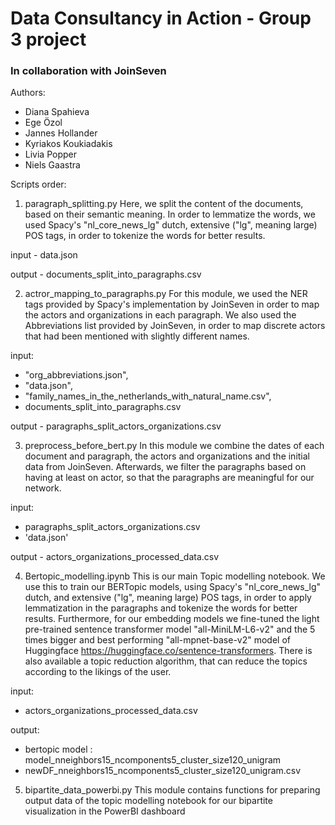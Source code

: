 # Data Consultancy in Action - Group 3 project

### In collaboration with JoinSeven

Authors:
* Diana Spahieva
* Ege Özol
* Jannes Hollander
* Kyriakos Koukiadakis
* Livia Popper
* Niels Gaastra



Scripts order:

1. paragraph_splitting.py
Here, we split the content of the documents, based on their semantic meaning. In order to lemmatize the words, we used Spacy's "nl_core_news_lg" dutch, extensive ("lg", meaning large) POS tags, in order to tokenize the words for better results.

input - data.json

output - documents_split_into_paragraphs.csv

2. actror_mapping_to_paragraphs.py
For this module, we used the NER tags provided by Spacy's implementation by JoinSeven in order to map the actors and organizations in each paragraph. We also used the Abbreviations list provided by JoinSeven, in order to map discrete actors that had been mentioned with slightly different names.

input:
- "org_abbreviations.json",
- "data.json",
- "family_names_in_the_netherlands_with_natural_name.csv",
- documents_split_into_paragraphs.csv

output - paragraphs_split_actors_organizations.csv

3. preprocess_before_bert.py
In this module we combine the dates of each document and paragraph, the actors and organizations and the initial data from JoinSeven. Afterwards, we filter the paragraphs based on having at least on actor, so that the paragraphs are meaningful for our network.

input:
- paragraphs_split_actors_organizations.csv
- 'data.json'

output - actors_organizations_processed_data.csv

4. Bertopic_modelling.ipynb
This is our main Topic modelling notebook. We use this to train our BERTopic models, using Spacy's "nl_core_news_lg" dutch, and extensive ("lg", meaning large) POS tags, in order to apply lemmatization in the paragraphs and tokenize the words for better results. Furthermore, for our embedding models we fine-tuned the light pre-trained sentence transformer model "all-MiniLM-L6-v2" and the 5 times bigger and best performing "all-mpnet-base-v2" model of Huggingface https://huggingface.co/sentence-transformers. There 
is also available a topic reduction algorithm, that can reduce the topics according to the likings of the user.

input:
- actors_organizations_processed_data.csv

output:
- bertopic model : model_nneighbors15_ncomponents5_cluster_size120_unigram
- newDF_nneighbors15_ncomponents5_cluster_size120_unigram.csv

5. bipartite_data_powerbi.py
This module contains functions for preparing output data of the topic modelling notebook for our bipartite visualization in the PowerBI dashboard




